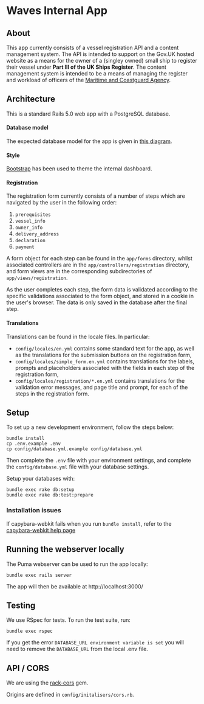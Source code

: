 # Waves Internal App

## About

This app currently consists of a vessel registration API and a content
management system. The API is intended to support on the
Gov.UK hosted website as a means for the owner of a (singley owned) small ship to
register their vessel under **Part III of the UK Ships Register**. The content
management system is intended to be a means of managing the register and
workload of officers of the [Maritime and Coastguard Agency][mca].

[mca]: https://www.gov.uk/government/organisations/maritime-and-coastguard-agency

## Architecture

This is a standard Rails 5.0 web app with a PostgreSQL database.

#### Database model

The expected database model for the app is given in [this diagram][db-model].

[db-model]: https://gitlab.oceanshq.com/maritime-coastguard-agency/vrsapp/uploads/3d089bf206206b2d313ac84eafa8505a/data_model.png

#### Style

[Bootstrap][bootstrap] has been used to theme the internal dashboard.

[bootstrap]: https://getbootstrap.com/

#### Registration

The registration form currently consists of a number of steps which are
navigated by the user in the following order:

  1. `prerequisites`
  2. `vessel_info`
  3. `owner_info`
  4. `delivery_address`
  5. `declaration`
  6. `payment`

A form object for each step can be found in the `app/forms` directory, whilst
associated controllers are in the `app/controllers/registration` directory, and
form views are in the corresponding subdirectories of `app/views/registration`.

As the user completes each step, the form data is validated according to the
specific validations associated to the form object, and stored in a cookie in
the user's browser. The data is only saved in the database after the final step.

#### Translations

Translations can be found in the locale files.  In particular:

  * `config/locales/en.yml` contains some standard text for the app, as well as
    the translations for the submission buttons on the registration form,
  * `config/locales/simple_form.en.yml` contains translations for the labels,
    prompts and placeholders associated with the fields in each step of the
    registration form,
  * `config/locales/registration/*.en.yml` contains translations for the
    validation error messages, and page title and prompt, for each of the steps
    in the registration form.

## Setup

To set up a new development environment, follow the steps below:

    bundle install
    cp .env.example .env
    cp config/database.yml.example config/database.yml

Then complete the `.env` file with your environment settings, and complete the
`config/database.yml` file with your database settings.

Setup your databases with:

    bundle exec rake db:setup
    bundle exec rake db:test:prepare

### Installation issues

If capybara-webkit fails when you run `bundle install`, refer to the [capybara-webkit help page](https://github.com/thoughtbot/capybara-webkit/wiki/Installing-Qt-and-compiling-capybara-webkit)

## Running the webserver locally

The Puma webserver can be used to run the app locally:

    bundle exec rails server

The app will then be available at http://localhost:3000/

## Testing

We use RSpec for tests. To run the test suite, run:

    bundle exec rspec

If you get the error `DATABASE_URL environment variable is set` you will need to remove the `DATABASE_URL` from the local .env file.

## API / CORS

We are using the [rack-cors](https://github.com/cyu/rack-cors) gem.

Origins are defined in `config/initalisers/cors.rb`.
